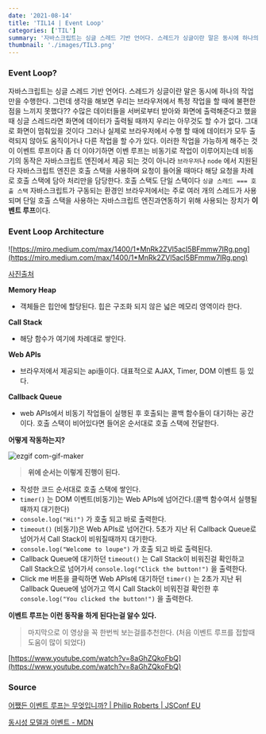 ```yaml
---
date: '2021-08-14'
title: 'TIL14 | Event Loop'
categories: ['TIL']
summary: '자바스크립트는 싱글 스레드 기반 언어다. 스레드가 싱글이란 말은 동시에 하나의 작업만을 수행한다. 그런데 생각을 해보면 우리는 브라우저에서 특정 작업을 할 때에 불편한 점을 느끼지 못했다?? '
thumbnail: './images/TIL3.png'
---
```


### Event Loop?

자바스크립트는 싱글 스레드 기반 언어다. 스레드가 싱글이란 말은 동시에 하나의 작업만을 수행한다. 그런데 생각을 해보면 우리는 브라우저에서 특정 작업을 할 때에 불편한 점을 느끼지 못했다?? 수많은 데이터들을 서버로부터 받아와 화면에 출력해준다고 했을 때 싱글 스레드라면 화면에 데이터가 출력될 때까지 우리는 아무것도 할 수가 없다. 그대로 화면이 멈춰있을 것이다 그러나 실제로 브라우저에서 수행 할 때에 데이터가 모두 출력되지 않아도 움직이거나 다른 작업을 할 수가 있다. 이러한 작업을 가능하게 해주는 것이 이벤트 루프이다 좀 더 이야기하면 이벤 루프는 비동기로 작업이 이루어지는데 비동기의 동작은 자바스크립트 엔진에서 제공 되는 것이 아니라 `브라우저`나 `node` 에서 지원된다 자바스크립트 엔진은 호출 스택을 사용하며 요청이 들어올 때마다 해당 요청을 차례로 호출 스택에 담아 처리만을 담당한다. 호출 스택도 단일 스택이다 `싱글 스레드 === 호출 스택` 자바스크립트가 구동되는 환경인 브라우저에서는 주로 여러 개의 스레드가 사용되며 단일 호출 스택을 사용하는 자바스크립트 엔진과연동하기 위해 사용되는 장치가 **이벤트 루프**이다.

### Event Loop Architecture

![https://miro.medium.com/max/1400/1*MnRk2ZVl5acI5BFmmw7IRg.png](https://miro.medium.com/max/1400/1*MnRk2ZVl5acI5BFmmw7IRg.png)

[사진출처](https://towardsdev.com/event-loop-in-javascript-672c07618dc9)

**Memory Heap**

- 객체들은 힙안에 할당된다. 힙은 구조화 되지 않은 넓은 메모리 영역이라 한다.

**Call Stack**

- 해당 함수가 여기에 차례대로 쌓인다.

**Web APIs**

- 브라우저에서 제공되는 api들이다. 대표적으로 AJAX, Timer, DOM 이벤트 등 있다.

**Callback Queue**

- web APIs에서 비동기 작업들이 실행된 후 호출되는 콜백 함수들이 대기하는 공간이다.
  호출 스택이 비어있다면 들어온 순서대로 호출 스택에 전달한다.

**어떻게 작동하는지?**

![ezgif com-gif-maker](https://user-images.githubusercontent.com/60437099/129439435-47e50537-0d1b-422b-a9be-163378b6434c.gif)

> **위에 순서는 이렇게 진행이 된다.**

- 작성한 코드 순서대로 호출 스택에 쌓인다.
- `timer()` 는 DOM 이벤트(비동기)는 Web APIs에 넘어간다.(콜백 함수여서 실행될때까지 대기한다)
- `console.log("Hi!")` 가 호출 되고 바로 출력한다.
- `timeout()` (비동기)은 Web APIs로 넘어간다. 5초가 지난 뒤 Callback Queue로 넘어가서 Call Stack이 비워질때까지 대기한다.
- `console.log("Welcome to loupe")` 가 호출 되고 바로 출력된다.
- Callback Queue에 대기하던 `timeout()` 는 Call Stack이 비워진걸 확인하고 Call Stack으로 넘어가서 `console.log("Click the button!")` 을 출력한다.
- Click me 버튼을 클릭하면 Web APIs에 대기하던 `timer()` 는 2초가 지난 뒤 Callback Queue에 넘어가고 역시 Call Stack이 비워진걸 확인한 후 `console.log("You clicked the button!")` 을 출력한다.

**이벤트 루프는 이런 동작을 하게 된다는걸 알수 있다.**

> 마지막으로 이 영상을 꼭 한번씩 보는걸를추천한다. (처음 이벤트 루프를 접할때 도움이 많이 되었다)

[https://www.youtube.com/watch?v=8aGhZQkoFbQ](https://www.youtube.com/watch?v=8aGhZQkoFbQ)

### Source

[어쨌든 이벤트 루프는 무엇입니까? | Philip Roberts | JSConf EU](https://www.youtube.com/watch?v=8aGhZQkoFbQ)

[동시성 모델과 이벤트 - MDN](https://developer.mozilla.org/ko/docs/Web/JavaScript/EventLoop)
